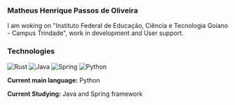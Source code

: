 ### Matheus Henrique Passos de Oliveira
I am woking on "Instituto Federal de Educação, Ciência e Tecnologia Goiano - Campus Trindade", work in development and User support.


### Technologies
![Rust](https://img.shields.io/badge/rust-%23000000.svg?style=for-the-badge&logo=rust&logoColor=white)
![Java](https://img.shields.io/badge/java-%23ED8B00.svg?style=for-the-badge&logo=java&logoColor=white)
![Spring](https://img.shields.io/badge/spring-%236DB33F.svg?style=for-the-badge&logo=spring&logoColor=white)
![Python](https://img.shields.io/badge/python-3670A0?style=for-the-badge&logo=python&logoColor=ffdd54)

**Current main language:** Python

**Current Studying:** Java and Spring framework
